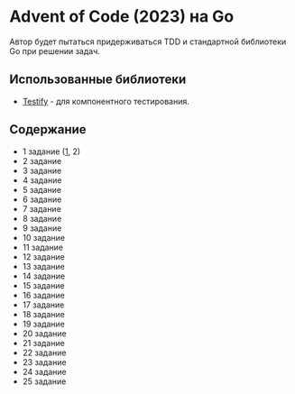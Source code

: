 # Advent of Code (2023) на Go

Автор будет пытаться придерживаться TDD и стандартной библиотеки Go при решении задач.

## Использованные библиотеки

- [Testify](https://github.com/stretchr/testify) - для компонентного тестирования.


## Содержание

- 1 задание ([1](first_one/README.md), 2)
- 2 задание
- 3 задание
- 4 задание
- 5 задание
- 6 задание
- 7 задание
- 8 задание
- 9 задание
- 10 задание
- 11 задание
- 12 задание
- 13 задание
- 14 задание
- 15 задание
- 16 задание
- 17 задание
- 18 задание
- 19 задание
- 20 задание
- 21 задание
- 22 задание
- 23 задание
- 24 задание
- 25 задание